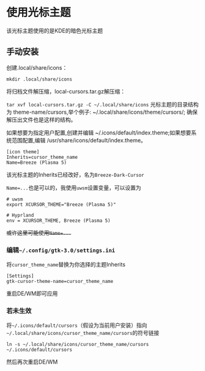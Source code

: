 # 使用光标主题
该光标主题使用的是KDE的暗色光标主题
## 手动安装
创建.local/share/icons：

```mkdir .local/share/icons```

将归档文件解压缩，local-cursors.tar.gz解压缩：

```tar xvf local-cursors.tar.gz -C ~/.local/share/icons```
光标主题的目录结构为 theme-name/cursors,举个例子: ~/.local/share/icons/theme/cursors/; 确保解压出文件也是这样的结构。 

如果想要为指定用户配置,创建并编辑 ~/.icons/default/index.theme;如果想要系统范围配置,编辑 /usr/share/icons/default/index.theme。
```
[icon theme]
Inherits=cursor_theme_name
Name=Breeze (Plasma 5)
```
该光标主题的Inherits已经改好，名为`Breeze-Dark-Cursor`

`Name=...`也是可以的，我使用`uwsm`设置变量，可以设置为
```
# uwsm
export XCURSOR_THEME="Breeze (Plasma 5)"

# Hyprland
env = XCURSOR_THEME, Breeze (Plasma 5)
```

~~或许这里可能使用`Name=...`~~

### 编辑`~/.config/gtk-3.0/settings.ini`
将`cursor_theme_name`替换为你选择的主题Inherits
```
[Settings]
gtk-cursor-theme-name=cursor_theme_name
```
重启DE/WM即可应用
### 若未生效
将`~/.icons/default/cursors`（假设为当前用户安装）指向`~/.local/share/icons/cursor_theme_name/cursors`的符号链接
```
ln -s ~/.local/share/icons/cursor_theme_name/cursors ~/.icons/default/cursors
```
然后再次重启DE/WM
